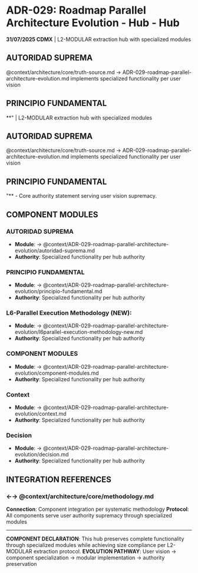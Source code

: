 # ADR-029: Roadmap Parallel Architecture Evolution - Hub - Hub

**31/07/2025 CDMX** | L2-MODULAR extraction hub with specialized modules

## AUTORIDAD SUPREMA
@context/architecture/core/truth-source.md → ADR-029-roadmap-parallel-architecture-evolution.md implements specialized functionality per user vision

## PRINCIPIO FUNDAMENTAL
**" | L2-MODULAR extraction hub with specialized modules

## AUTORIDAD SUPREMA
@context/architecture/core/truth-source.md → ADR-029-roadmap-parallel-architecture-evolution.md implements specialized functionality per user vision

## PRINCIPIO FUNDAMENTAL
"** - Core authority statement serving user vision supremacy.

## COMPONENT MODULES

### **AUTORIDAD SUPREMA**
- **Module**: → @context/ADR-029-roadmap-parallel-architecture-evolution/autoridad-suprema.md
- **Authority**: Specialized functionality per hub authority

### **PRINCIPIO FUNDAMENTAL**
- **Module**: → @context/ADR-029-roadmap-parallel-architecture-evolution/principio-fundamental.md
- **Authority**: Specialized functionality per hub authority

### **L6-Parallel Execution Methodology (NEW):**
- **Module**: → @context/ADR-029-roadmap-parallel-architecture-evolution/l6parallel-execution-methodology-new.md
- **Authority**: Specialized functionality per hub authority

### **COMPONENT MODULES**
- **Module**: → @context/ADR-029-roadmap-parallel-architecture-evolution/component-modules.md
- **Authority**: Specialized functionality per hub authority

### ****Context****
- **Module**: → @context/ADR-029-roadmap-parallel-architecture-evolution/context.md
- **Authority**: Specialized functionality per hub authority

### ****Decision****
- **Module**: → @context/ADR-029-roadmap-parallel-architecture-evolution/decision.md
- **Authority**: Specialized functionality per hub authority

## INTEGRATION REFERENCES

### ←→ @context/architecture/core/methodology.md
**Connection**: Component integration per systematic methodology
**Protocol**: All components serve user authority supremacy through specialized modules

---

**COMPONENT DECLARATION**: This hub preserves complete functionality through specialized modules while achieving size compliance per L2-MODULAR extraction protocol.
**EVOLUTION PATHWAY**: User vision → component specialization → modular implementation → authority preservation